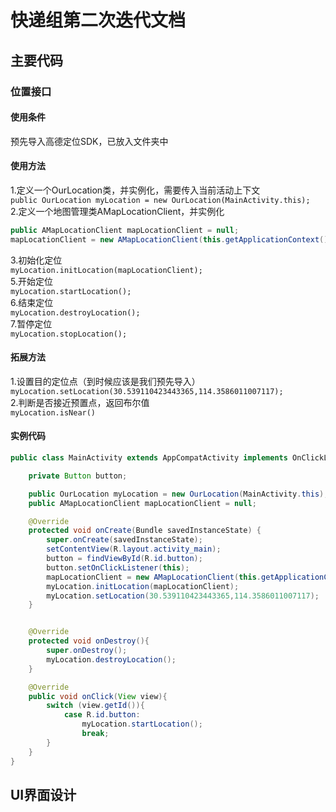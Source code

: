 # 快递组第二次迭代文档
## 主要代码
### 位置接口
#### 使用条件
预先导入高德定位SDK，已放入文件夹中
#### 使用方法
1.定义一个OurLocation类，并实例化，需要传入当前活动上下文  
`public OurLocation myLocation = new OurLocation(MainActivity.this);`   
2.定义一个地图管理类AMapLocationClient，并实例化  
```Java
public AMapLocationClient mapLocationClient = null;
mapLocationClient = new AMapLocationClient(this.getApplicationContext());
```
3.初始化定位   
`myLocation.initLocation(mapLocationClient);`  
5.开始定位  
`myLocation.startLocation();`  
6.结束定位  
`myLocation.destroyLocation();`  
7.暂停定位  
`myLocation.stopLocation();`  

#### 拓展方法
1.设置目的定位点（到时候应该是我们预先导入）  
`myLocation.setLocation(30.539110423443365,114.3586011007117);`  
2.判断是否接近预置点，返回布尔值  
`myLocation.isNear()`  

#### 实例代码
```Java
public class MainActivity extends AppCompatActivity implements OnClickListener{

    private Button button;

    public OurLocation myLocation = new OurLocation(MainActivity.this);
    public AMapLocationClient mapLocationClient = null;

    @Override
    protected void onCreate(Bundle savedInstanceState) {
        super.onCreate(savedInstanceState);
        setContentView(R.layout.activity_main);
        button = findViewById(R.id.button);
        button.setOnClickListener(this);
        mapLocationClient = new AMapLocationClient(this.getApplicationContext());
        myLocation.initLocation(mapLocationClient);
        myLocation.setLocation(30.539110423443365,114.3586011007117);
    }


    @Override
    protected void onDestroy(){
        super.onDestroy();
        myLocation.destroyLocation();
    }

    @Override
    public void onClick(View view){
        switch (view.getId()){
            case R.id.button:
                myLocation.startLocation();
                break;
        }
    }
}
```
## UI界面设计
